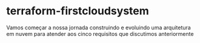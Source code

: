 # terraform-firstcloudsystem
Vamos começar a nossa jornada construindo e evoluindo uma arquitetura em nuvem para atender aos cinco requisitos que discutimos anteriormente
